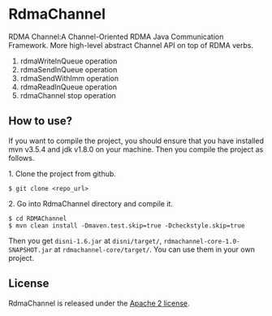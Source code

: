 # RdmaChannel
RDMA Channel:A Channel-Oriented RDMA Java Communication Framework. More high-level abstract Channel API on top of RDMA verbs.

1. rdmaWriteInQueue operation
2. rdmaSendInQueue operation
3. rdmaSendWithImm operation
4. rdmaReadInQueue operation
5. rdmaChannel stop operation

## How to use?

If you want to compile the project, you should ensure that you have installed mvn v3.5.4 and jdk v1.8.0 on your machine. Then you compile the project as follows.

1\. Clone the project from github.

```shell
$ git clone <repo_url>
```

2\. Go into RdmaChannel directory and compile it.

```shell
$ cd RDMAChannel
$ mvn clean install -Dmaven.test.skip=true -Dcheckstyle.skip=true
```

Then you get `disni-1.6.jar` at `disni/target/`, `rdmachannel-core-1.0-SNAPSHOT.jar` at `rdmachannel-core/target/`. You can use them in your own project.

## License

RdmaChannel is released under the [Apache 2 license](http://www.apache.org/licenses/LICENSE-2.0.html).

